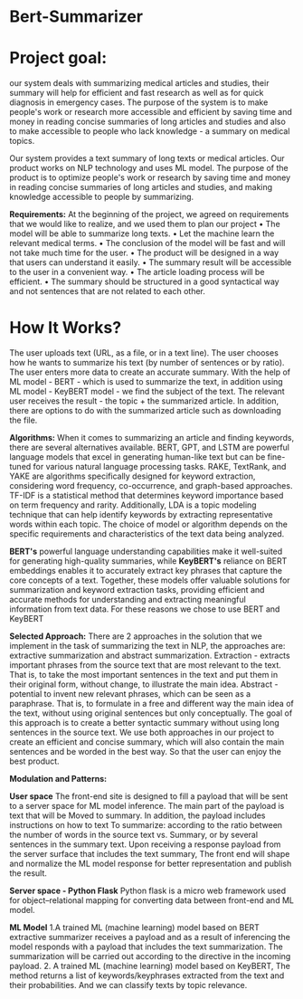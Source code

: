 # Bert-Summarizer

# Project goal:
our system deals with summarizing medical articles and studies, their summary will help for efficient and fast research as well as for quick diagnosis in emergency cases. The purpose of the system is to make people's work or research more accessible and efficient by saving time and money in reading concise summaries of long articles and studies and also to make accessible to people who lack knowledge - a summary on medical topics.

Our system provides a text summary of long texts or medical articles. Our product works on NLP technology and uses ML model. The purpose of the product is to optimize people's work or research by saving time and money in reading concise summaries of long articles and studies, and making knowledge accessible to people by summarizing.

**Requirements:**
At the beginning of the project, we agreed on requirements that we would like to realize, and we used them to plan our project
• The model will be able to summarize long texts.
• Let the machine learn the relevant medical terms.
• The conclusion of the model will be fast and will not take much time for the user.
• The product will be designed in a way that users can understand it easily.
• The summary result will be accessible to the user in a convenient way.
• The article loading process will be efficient.
• The summary should be structured in a good syntactical way and not sentences that are not related to each other.

# How It Works?
The user uploads text (URL, as a file, or in a text line).
The user chooses how he wants to summarize his text (by number of sentences or by ratio).
The user enters more data to create an accurate summary.
With the help of ML model - BERT - which is used to summarize the text, in addition using ML model -  KeyBERT model - we find the subject of the text.
The relevant user receives the result - the topic + the summarized article. In addition, there are options to do with the summarized article such as downloading the file.

**Algorithms:**
When it comes to summarizing an article and finding keywords, there are several alternatives available. BERT, GPT, and LSTM are powerful language models that excel in generating human-like text but can be fine-tuned for various natural language processing tasks. RAKE, TextRank, and YAKE are algorithms specifically designed for keyword extraction, considering word frequency, co-occurrence, and graph-based approaches. TF-IDF is a statistical method that determines keyword importance based on term frequency and rarity. Additionally, LDA is a topic modeling technique that can help identify keywords by extracting representative words within each topic. The choice of model or algorithm depends on the specific requirements and characteristics of the text data being analyzed.

**BERT's** powerful language understanding capabilities make it well-suited for generating high-quality summaries, while **KeyBERT's** reliance on BERT embeddings enables it to accurately extract key phrases that capture the core concepts of a text. Together, these models offer valuable solutions for summarization and keyword extraction tasks, providing efficient and accurate methods for understanding and extracting meaningful information from text data. 
For these reasons we chose to use BERT and KeyBERT

**Selected Approach:**
There are 2 approaches in the solution that we implement in the task of summarizing the text in NLP, the approaches are: extractive summarization and abstract summarization.
 Extraction - extracts important phrases from the source text that are most relevant to the text. That is, to take the most important sentences in the text and put them in their original form, without change, to illustrate the main idea. Abstract - potential to invent new relevant phrases, which can be seen as a paraphrase. That is, to formulate in a free and different way the main idea of the text, without using original sentences but only conceptually. The goal of this approach is to create a better syntactic summary without using long sentences in the source text. We use both approaches in our project to create an efficient and concise summary, which will also contain the main sentences and be worded in the best way. So that the user can enjoy the best product.

**Modulation and Patterns:**

**User space**
The front-end site is designed to fill a payload that will be sent to a server space for ML model inference. The main part of the payload is text that will be Moved to summary. In addition, the payload includes instructions on how to text To summarize: according to the ratio between the number of words in the source text vs. Summary, or by several sentences in the summary text.
Upon receiving a response payload from the server surface that includes the text summary, The front end will shape and normalize the ML model response for better representation and publish the result.

**Server space -  Python Flask** 
Python flask is a micro web framework used for object–relational mapping for converting data between front-end and ML model.

**ML Model**
1.A trained ML (machine learning) model based on BERT extractive summarizer receives a payload and as a result of inferencing the model responds with a payload that includes the text summarization.
The summarization will be carried out according to the directive in the incoming payload.
2. A trained ML (machine learning) model based on KeyBERT, The method returns a list of keywords/keyphrases extracted from the text and their probabilities. And we can classify texts by topic relevance.



